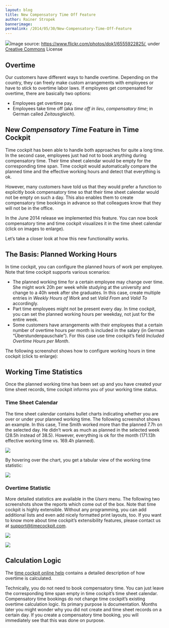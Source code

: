 ```yaml
---
layout: blog
title: New Compensatory Time Off Feature
author: Rainer Stropek
bannerimage: 
permalink: /2014/05/30/New-Compensatory-Time-Off-Feature
---
```


<div class="imageCaption" xmlns="http://www.w3.org/1999/xhtml">
  <img src="{{site.baseurl}}/images/blog/2014/05/CompTime/CompTimeHeader.jpg" />Image source: <a href="https://www.flickr.com/photos/rtadlock/2716877199/" target="_blank">https://www.flickr.com/photos/dok1/6555922825/</a>, under <a href="https://creativecommons.org/licenses/by/2.0/deed.de" target="_blank">Creative Commons</a> License</div><h2 xmlns="http://www.w3.org/1999/xhtml">Overtime</h2><p xmlns="http://www.w3.org/1999/xhtml">Our customers have different ways to handle overtime. Depending on the country, they can freely make custom arrangements with employees or have to stick to overtime labor laws. If employees get compensated for overtime, there are basically two options:</p><ul xmlns="http://www.w3.org/1999/xhtml">
  <li>Employees get overtime pay.</li>
  <li>Employees take time off (aka <em>time off in lieu</em>, <em>compensatory time</em>; in German called <em>Zeitausgleich</em>).</li>
</ul><h2 xmlns="http://www.w3.org/1999/xhtml">New <em>Compensatory Time</em> Feature in Time Cockpit</h2><p xmlns="http://www.w3.org/1999/xhtml">Time cockpit has been able to handle both approaches for quite a long time. In the second case, employees just had not to book anything during compensatory time. Their time sheet calendar would be empty for the corresponding time span. Time cockpit would automatically compare the planned time and the effective working hours and detect that everything is ok.</p><p xmlns="http://www.w3.org/1999/xhtml">However, many customers have told us that they would prefer a function to explicitly book compensatory time so that their time sheet calendar would not be empty on such a day. This also enables them to create compensatory time bookings in advance so that colleagues know that they will not be in the office.</p><p xmlns="http://www.w3.org/1999/xhtml">In the June 2014 release we implemented this feature. You can now book compensatory time and time cockpit visualizes it in the time sheet calendar (click on images to enlarge).</p><f:function name="Composite.Media.ImageGallery.Slimbox2" xmlns:f="http://www.composite.net/ns/function/1.0">
  <f:param name="MediaImage" value="MediaArchive:5f74abf1-19ab-44a3-b2f4-ab5c6264d868" xmlns:f="http://www.composite.net/ns/function/1.0" />
  <f:param name="ThumbnailMaxWidth" value="800" xmlns:f="http://www.composite.net/ns/function/1.0" />
  <f:param name="ThumbnailMaxHeight" value="800" xmlns:f="http://www.composite.net/ns/function/1.0" />
  <f:param name="ImageMaxWidth" value="1920" xmlns:f="http://www.composite.net/ns/function/1.0" />
  <f:param name="ImageMaxHeight" value="1280" xmlns:f="http://www.composite.net/ns/function/1.0" />
</f:function><f:function name="Composite.Media.ImageGallery.Slimbox2" xmlns:f="http://www.composite.net/ns/function/1.0">
  <f:param name="MediaImage" value="MediaArchive:89f7a675-feaf-4dc4-8c49-15acd7ec4842" xmlns:f="http://www.composite.net/ns/function/1.0" />
  <f:param name="ThumbnailMaxWidth" value="800" xmlns:f="http://www.composite.net/ns/function/1.0" />
  <f:param name="ThumbnailMaxHeight" value="800" xmlns:f="http://www.composite.net/ns/function/1.0" />
  <f:param name="ImageMaxWidth" value="1920" xmlns:f="http://www.composite.net/ns/function/1.0" />
  <f:param name="ImageMaxHeight" value="1280" xmlns:f="http://www.composite.net/ns/function/1.0" />
</f:function><p xmlns="http://www.w3.org/1999/xhtml">Let’s take a closer look at how this new functionality works.</p><h2 xmlns="http://www.w3.org/1999/xhtml">The Basis: Planned Working Hours</h2><p xmlns="http://www.w3.org/1999/xhtml">In time cockpit, you can configure the planned hours of work per employee. Note that time cockpit supports various scenarios:</p><ul xmlns="http://www.w3.org/1999/xhtml">
  <li>The planned working time for a certain employee may change over time. She might work 20h per week while studying at the university and change to a 40h week after she graduates. In this case, create multiple entries in <em>Weekly Hours of Work</em> and set <em>Valid From</em> and <em>Valid To</em> accordingly.</li>
  <li>Part time employees might not be present every day. In time cockpit, you can set the planned working hours per weekday, not just for the entire week.</li>
  <li>Some customers have arrangements with their employees that a certain number of overtime hours per month is included in the salary (in German “Überstundenpauschale”). For this case use time cockpit’s field <em>Included Overtime Hours per Month</em>.</li>
</ul><p xmlns="http://www.w3.org/1999/xhtml">The following screenshot shows how to configure working hours in time cockpit (click to enlarge):</p><f:function name="Composite.Media.ImageGallery.Slimbox2" xmlns:f="http://www.composite.net/ns/function/1.0">
  <f:param name="MediaImage" value="MediaArchive:3349d5f8-1942-4666-96d3-ebbc30c40dd4" xmlns:f="http://www.composite.net/ns/function/1.0" />
  <f:param name="ThumbnailMaxWidth" value="800" xmlns:f="http://www.composite.net/ns/function/1.0" />
  <f:param name="ThumbnailMaxHeight" value="800" xmlns:f="http://www.composite.net/ns/function/1.0" />
  <f:param name="ImageMaxWidth" value="1920" xmlns:f="http://www.composite.net/ns/function/1.0" />
  <f:param name="ImageMaxHeight" value="1280" xmlns:f="http://www.composite.net/ns/function/1.0" />
</f:function><h2 xmlns="http://www.w3.org/1999/xhtml">Working Time Statistics</h2><p xmlns="http://www.w3.org/1999/xhtml">Once the planned working time has been set up and you have created your time sheet records, time cockpit informs you of your working time status.</p><h3 xmlns="http://www.w3.org/1999/xhtml">Time Sheet Calendar</h3><p xmlns="http://www.w3.org/1999/xhtml">The time sheet calendar contains bullet charts indicating whether you are over or under your planned working time. The following screenshot shows an example. In this case, Time Smith worked more than the planned 7.7h on the selected day. He didn’t work as much as planned in the selected week (28.5h instead of 38.5). However, everything is ok for the month (171.13h effective working time vs. 169.4h planned).</p><p xmlns="http://www.w3.org/1999/xhtml">
  <img src="{{site.baseurl}}/images/blog/2014/05/CompTime/WorkingTimeBulletChart.png" />
</p><p xmlns="http://www.w3.org/1999/xhtml">By hovering over the chart, you get a tabular view of the working time statistic:</p><p xmlns="http://www.w3.org/1999/xhtml">
  <img src="{{site.baseurl}}/images/blog/2014/05/CompTime/WorkingTimeInCalendar.png" />
</p><h3 xmlns="http://www.w3.org/1999/xhtml">Overtime Statistic</h3><p xmlns="http://www.w3.org/1999/xhtml">More detailed statistics are available in the <em>Users</em> menu. The following two screenshots show the reports which come out of the box. Note that time cockpit is highly extensible. Without any programming, you can add additional lists and even add nicely formatted print layouts, too. If you want to know more about time cockpit’s extensibility features, please contact us at <a href="mailto:support@timecockpit.com">support@timecockpit.com</a>.</p><p xmlns="http://www.w3.org/1999/xhtml">
  <img src="{{site.baseurl}}/images/blog/2014/05/CompTime/TargetActualComparison.png" />
</p><p xmlns="http://www.w3.org/1999/xhtml">
  <img src="{{site.baseurl}}/images/blog/2014/05/CompTime/OvertimeStatistic.png" />
</p><h2 xmlns="http://www.w3.org/1999/xhtml">Calculation Logic</h2><p xmlns="http://www.w3.org/1999/xhtml">The <a href="http://help.timecockpit.com/?topic=html/d0ca12b0-d108-433b-8b2c-92d37d29fc02.htm" target="_blank">time cockpit online help</a> contains a detailed description of how overtime is calculated.</p><p xmlns="http://www.w3.org/1999/xhtml">Technically, you do not need to book compensatory time. You can just leave the corresponding time span empty in time cockpit’s time sheet calendar. Compensatory time bookings do not change time cockpit’s existing overtime calculation logic. Its primary purpose is documentation. Months later you might wonder why you did not create and time sheet records on a certain day. If you create a compensatory time booking, you will immediately see that this was done on purpose.</p>